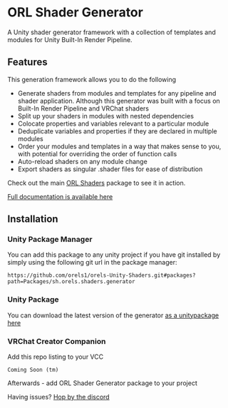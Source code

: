 # ORL Shader Generator

A Unity shader generator framework with a collection of templates and modules for Unity Built-In Render Pipeline.

## Features

This generation framework allows you to do the following

- Generate shaders from modules and templates for any pipeline and shader application. Although this generator was built with a focus on Built-In Render Pipeline and VRChat shaders
- Split up your shaders in modules with nested dependencies
- Colocate properties and variables relevant to a particular module
- Deduplicate variables and properties if they are declared in multiple modules
- Order your modules and templates in a way that makes sense to you, with potential for overriding the order of function calls
- Auto-reload shaders on any module change
- Export shaders as singular .shader files for ease of distribution

Check out the main [ORL Shaders](https://github.com/orels1/orels-Unity-Shaders/tree/main/Packages/sh.orels.shaders) package to see it in action.

[Full documentation is available here](https://shaders.orels.sh/docs/development/development-basics)

## Installation

### Unity Package Manager

You can add this package to any unity project if you have git installed by simply using the following git url in the package manager:

```
https://github.com/orels1/orels-Unity-Shaders.git#packages?path=Packages/sh.orels.shaders.generator
```

### Unity Package

You can download the latest version of the generator [as a unitypackage here](https://github.com/orels1/orels-Unity-Shaders/releases)

### VRChat Creator Companion

Add this repo listing to your VCC

```
Coming Soon (tm)
```

Afterwards - add ORL Shader Generator package to your project

Having issues? [Hop by the discord](https://discord.gg/orels1)